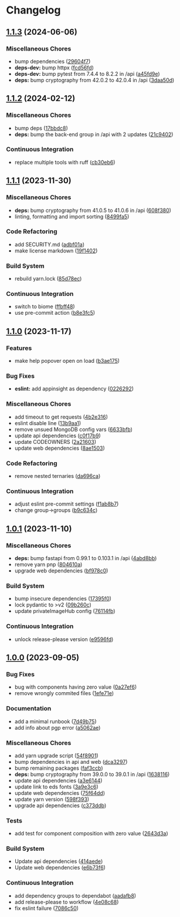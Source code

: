 # Changelog

## [1.1.3](https://github.com/equinor/mercury/compare/v1.1.2...v1.1.3) (2024-06-06)


### Miscellaneous Chores

* bump dependencies ([29604f7](https://github.com/equinor/mercury/commit/29604f7feb938cce0471fad1cb45a9d0772d394b))
* **deps-dev:** bump httpx ([fcd56fd](https://github.com/equinor/mercury/commit/fcd56fd221ad36d67d53a6fc36361263040f9c41))
* **deps-dev:** bump pytest from 7.4.4 to 8.2.2 in /api ([a45fd9e](https://github.com/equinor/mercury/commit/a45fd9e9da961b561a302dfa918a4b5086a79219))
* **deps:** bump cryptography from 42.0.2 to 42.0.4 in /api ([3daa50d](https://github.com/equinor/mercury/commit/3daa50d69cbec2aac0e3560bc4c195b3af5ca501))

## [1.1.2](https://github.com/equinor/mercury/compare/v1.1.1...v1.1.2) (2024-02-12)


### Miscellaneous Chores

* bump deps ([17bbdc8](https://github.com/equinor/mercury/commit/17bbdc84ec8b4a75a5bb2ea9ddb2cc004cb60afd))
* **deps:** bump the back-end group in /api with 2 updates ([21c9402](https://github.com/equinor/mercury/commit/21c9402f8a5adb0dc6f258202a4552e4d650645d))


### Continuous Integration

* replace multiple tools with ruff ([cb30eb6](https://github.com/equinor/mercury/commit/cb30eb6a5c1b453b8cb5817160153b3919f983c4))

## [1.1.1](https://github.com/equinor/mercury/compare/v1.1.0...v1.1.1) (2023-11-30)


### Miscellaneous Chores

* **deps:** bump cryptography from 41.0.5 to 41.0.6 in /api ([608f380](https://github.com/equinor/mercury/commit/608f38068f1a778e9fa3062f0463bea2c06ccad5))
* linting, formatting and import sorting ([8499fa5](https://github.com/equinor/mercury/commit/8499fa5b4f54853a7b9b997dcd625d98ae1e4413))


### Code Refactoring

* add SECURITY.md ([adbf01a](https://github.com/equinor/mercury/commit/adbf01adaeda468ee64f66d2bb17cfa26f926e14))
* make license markdown ([19f1402](https://github.com/equinor/mercury/commit/19f140237d8a7e3b9205e186bc14383fafec70c6))


### Build System

* rebuild yarn.lock ([85d78ec](https://github.com/equinor/mercury/commit/85d78ec481c1bbd61b405f852ed8a100d2d12940))


### Continuous Integration

* switch to biome ([ffbff48](https://github.com/equinor/mercury/commit/ffbff484be057794ca5f983a9616de699dbf8959))
* use pre-commit action ([b8e3fc5](https://github.com/equinor/mercury/commit/b8e3fc593c075e441e9a3cea95b319d42d69922b))

## [1.1.0](https://github.com/equinor/mercury/compare/v1.0.1...v1.1.0) (2023-11-17)


### Features

* make help popover open on load ([b3ae175](https://github.com/equinor/mercury/commit/b3ae175a48091b70415049d788788c8b6081ef3b))


### Bug Fixes

* **eslint:** add appinsight as dependency ([0226292](https://github.com/equinor/mercury/commit/0226292b51d524fb26489dc9302e8ed3b77b50be))


### Miscellaneous Chores

* add timeout to get requests ([4b2e316](https://github.com/equinor/mercury/commit/4b2e31677affcf47e14cac6197efa3330c6be1af))
* eslint disable line ([13b9aa1](https://github.com/equinor/mercury/commit/13b9aa16453f6638356a07e9660d12d24da73c19))
* remove unsued MongoDB config vars ([6633bfb](https://github.com/equinor/mercury/commit/6633bfb90d0d4c0d889d2e4ffebca8e97cfdcfd0))
* update api dependencies ([c0f17b9](https://github.com/equinor/mercury/commit/c0f17b96d273d649aea3cbb270fcc30e20ffaec7))
* update CODEOWNERS ([2a21603](https://github.com/equinor/mercury/commit/2a2160371cb914dbb66080f57f5371e7cf843fee))
* update web dependencies ([8ae1503](https://github.com/equinor/mercury/commit/8ae15038afd28a2d6fab43034b3bf953c5736aea))


### Code Refactoring

* remove nested ternaries ([da696ca](https://github.com/equinor/mercury/commit/da696ca325c82b7fe3062436e0671fceeee4a0c2))


### Continuous Integration

* adjust eslint pre-commit settings ([f1ab8b7](https://github.com/equinor/mercury/commit/f1ab8b73b6f31a0db6070b0e376d62c3a5cbb859))
* change group-&gt;groups ([b9c634c](https://github.com/equinor/mercury/commit/b9c634c715638237feff73ee3b2c7e679e6acad1))

## [1.0.1](https://github.com/equinor/mercury/compare/v1.0.0...v1.0.1) (2023-11-10)


### Miscellaneous Chores

* **deps:** bump fastapi from 0.99.1 to 0.103.1 in /api ([4abd8bb](https://github.com/equinor/mercury/commit/4abd8bb5f9bc998730ca3194cae8416264f2d621))
* remove yarn pnp ([804610a](https://github.com/equinor/mercury/commit/804610aca54cc7e39e2f2ab5ac8ac1240587a604))
* upgrade web dependencies ([bf978c0](https://github.com/equinor/mercury/commit/bf978c07114d7b432ac5cb2fdc86170d8bf2695a))


### Build System

* bump insecure dependencies ([17395f0](https://github.com/equinor/mercury/commit/17395f02d1be1a465393fbe4fca0936c3da19c0d))
* lock pydantic to &gt;v2 ([09b260c](https://github.com/equinor/mercury/commit/09b260ccc262ab569b4b1806aad77788b6667b43))
* update privateImageHub config ([76114fb](https://github.com/equinor/mercury/commit/76114fbbec1fcb2a156c84f4eedcbe84c51f925a))


### Continuous Integration

* unlock release-please version ([e9596fd](https://github.com/equinor/mercury/commit/e9596fd2834f6e1782d7d826bffcb99b0d259cac))

## [1.0.0](https://github.com/equinor/mercury/compare/v0.6.0...v1.0.0) (2023-09-05)


### Bug Fixes

* bug with components having zero value ([0a27ef6](https://github.com/equinor/mercury/commit/0a27ef6f99a09d98a385b8d9fe9720f4f285efaf))
* remove wrongly commited files ([1efe71e](https://github.com/equinor/mercury/commit/1efe71eafac12b56fd5bd1f8f4dce8efda6ca961))


### Documentation

* add a minimal runbook ([7d49b75](https://github.com/equinor/mercury/commit/7d49b755d263f52a4918d26483f26e7eb589d2f3))
* add info about pgp error ([a5062ae](https://github.com/equinor/mercury/commit/a5062ae3b7612cf7d3c32100844336ef515bd7e4))


### Miscellaneous Chores

* add yarn upgrade script ([54f8901](https://github.com/equinor/mercury/commit/54f89011c873d02cfd46f69325fd838f6a92000f))
* bump dependencies in api and web ([dca3297](https://github.com/equinor/mercury/commit/dca329770b3dbd46c67a6409390461f97e7673b2))
* bump remaining packages ([faf3ccb](https://github.com/equinor/mercury/commit/faf3ccb2bdf5f026aab445b28d9ff4a1fd57bfa2))
* **deps:** bump cryptography from 39.0.0 to 39.0.1 in /api ([1638116](https://github.com/equinor/mercury/commit/16381164d0816c6e3864e0d759ea69e5eae45ac0))
* update api dependencies ([a3e6144](https://github.com/equinor/mercury/commit/a3e614485658d6f6bc45755b420cb79871279c34))
* update link to eds fonts ([3a9e3c6](https://github.com/equinor/mercury/commit/3a9e3c6da283a1c0c3bd0036d97ac9b88c386911))
* update web dependencies ([75f64dd](https://github.com/equinor/mercury/commit/75f64dd1af3d5870637073503736867af476b445))
* update yarn version ([598f393](https://github.com/equinor/mercury/commit/598f3937b1a6482b0572ef48e785d325f22629f1))
* upgrade api dependencies ([c373ddb](https://github.com/equinor/mercury/commit/c373ddb53031c393867077384d518350a5478b06))


### Tests

* add test for component composition with zero value ([2643d3a](https://github.com/equinor/mercury/commit/2643d3a804a05ffc14cab617749e97a32d3dcbe4))


### Build System

* Update api dependencies ([414aede](https://github.com/equinor/mercury/commit/414aedeab58a05566bf035fd3bc41fe1645bb5c3))
* Update web dependencies ([e6b73f6](https://github.com/equinor/mercury/commit/e6b73f6afc5693cf403c1241c5ae7905a8913aab))


### Continuous Integration

* add dependency groups to dependabot ([aadafb8](https://github.com/equinor/mercury/commit/aadafb8f9a7348dc6c1e700763d96ff8ac36af65))
* add release-please to workflow ([4e08c68](https://github.com/equinor/mercury/commit/4e08c68e4a89de0ca253d6148a54ad88db739606))
* fix eslint failure ([7086c50](https://github.com/equinor/mercury/commit/7086c50ce498c107ff22df48ecf8c5b71bf40032))
